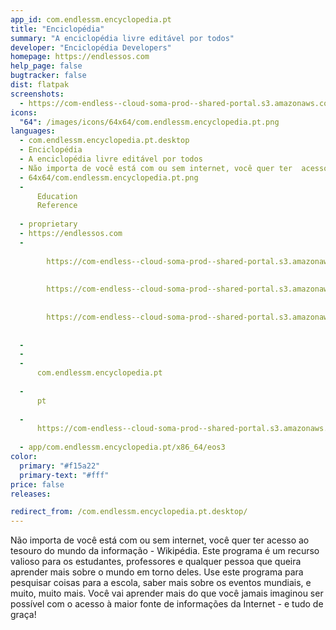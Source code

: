 ```yaml
---
app_id: com.endlessm.encyclopedia.pt
title: "Enciclopédia"
summary: "A enciclopédia livre editável por todos"
developer: "Enciclopédia Developers"
homepage: https://endlessos.com
help_page: false
bugtracker: false
dist: flatpak
screenshots:
  - https://com-endless--cloud-soma-prod--shared-portal.s3.amazonaws.com/apps.336.screenshots.41402e3a-3f4e-4371-9192-b89bc52d0439_201904031848891313.png
icons:
  "64": /images/icons/64x64/com.endlessm.encyclopedia.pt.png
languages:
  - com.endlessm.encyclopedia.pt.desktop
  - Enciclopédia
  - A enciclopédia livre editável por todos
  - Não importa de você está com ou sem internet, você quer ter  acesso ao tesouro do mundo da informação - Wikipédia. Este programa é um recurso valioso para os estudantes, professores e qualquer pessoa que queira aprender mais sobre o mundo em torno deles. Use este programa para pesquisar coisas para a escola, saber mais sobre os eventos mundiais, e muito, muito mais. Você vai aprender mais do que você jamais imaginou ser possível com o acesso à maior fonte de informações da Internet - e tudo de graça!
  - 64x64/com.endlessm.encyclopedia.pt.png
  - 
      Education
      Reference
    
  - proprietary
  - https://endlessos.com
  - 
      
        https://com-endless--cloud-soma-prod--shared-portal.s3.amazonaws.com/apps.336.screenshots.41402e3a-3f4e-4371-9192-b89bc52d0439_201904031848891313.png
      
      
        https://com-endless--cloud-soma-prod--shared-portal.s3.amazonaws.com/apps.336.screenshots.3f3b3dd3-bc7d-4bb6-a521-137c95e2b78f_201904031848891313.png
      
      
        https://com-endless--cloud-soma-prod--shared-portal.s3.amazonaws.com/apps.336.screenshots.607875fc-6566-4924-a1ee-61fe474961ab_201904031848891313.png
      
    
  - 
  - 
  - 
      com.endlessm.encyclopedia.pt
    
  - 
      pt
    
  - 
      https://com-endless--cloud-soma-prod--shared-portal.s3.amazonaws.com/app.1871.appCenterThumbnail.daa09f2b-5d47-4aaf-8768-ac233d7199a4_20190403184814088.jpg
    
  - app/com.endlessm.encyclopedia.pt/x86_64/eos3
color:
  primary: "#f15a22"
  primary-text: "#fff"
price: false
releases:

redirect_from: /com.endlessm.encyclopedia.pt.desktop/
---
```


<p>Não importa de você está com ou sem internet, você quer ter  acesso ao tesouro do mundo da informação - Wikipédia. Este programa é um recurso valioso para os estudantes, professores e qualquer pessoa que queira aprender mais sobre o mundo em torno deles. Use este programa para pesquisar coisas para a escola, saber mais sobre os eventos mundiais, e muito, muito mais. Você vai aprender mais do que você jamais imaginou ser possível com o acesso à maior fonte de informações da Internet - e tudo de graça!</p>
